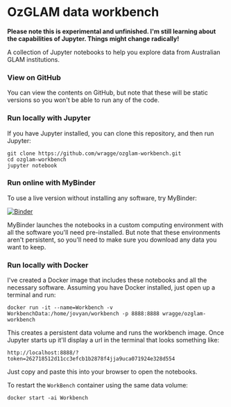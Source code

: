 # OzGLAM data workbench

**Please note this is experimental and unfinished. I'm still learning about the capabilities of Jupyter. Things might change radically!**

A collection of Jupyter notebooks to help you explore data from Australian GLAM institutions.

### View on GitHub

You can view the contents on GitHub, but note that these will be static versions so you won't be able to run any of the code.

### Run locally with Jupyter

If you have Jupyter installed, you can clone this repository, and then run Jupyter:

```
git clone https://github.com/wragge/ozglam-workbench.git
cd ozglam-workbench
jupyter notebook
```

### Run online with MyBinder

To use a live version without installing any software, try MyBinder:

[![Binder](https://mybinder.org/badge.svg)](https://mybinder.org/v2/gh/wragge/ozglam-workbench/master)

MyBinder launches the notebooks in a custom computing environment with all the software you'll need pre-installed. But note that these environments aren't persistent, so you'll need to make sure you download any data you want to keep.

### Run locally with Docker

I've created a Docker image that includes these notebooks and all the necessary software. Assuming you have Docker installed, just open up a terminal and run:

``` shell
docker run -it --name=Workbench -v WorkbenchData:/home/jovyan/workbench -p 8888:8888 wragge/ozglam-workbench
```

This creates a persistent data volume and runs the workbench image. Once Jupyter starts up it'll display a url in the terminal that looks something like:

```
http://localhost:8888/?token=262718512d11cc3efcb1b2878f4jja9uca071924e328d554
```

Just copy and paste this into your browser to open the notebooks.

To restart the `WorkBench` container using the same data volume:

``` shell
docker start -ai Workbench
```
